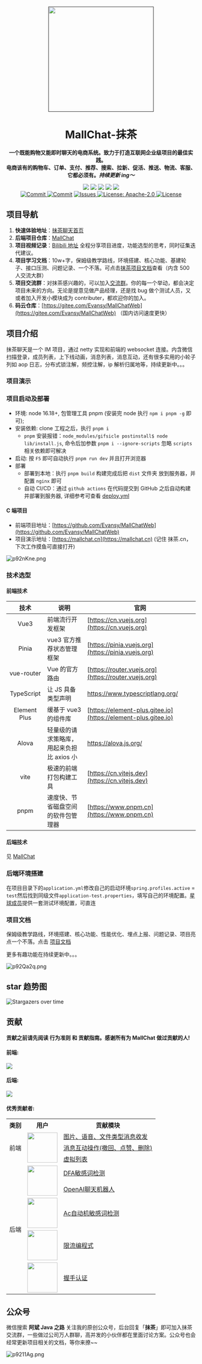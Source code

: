 <p align="center">
    <a href="" target="_blank">
      <img src="https://s1.ax1x.com/2023/07/02/pCDR0W4.png" width="280" />
    </a>
</p>

<h1 align="center">MallChat-抹茶</h1>
<p align="center"><strong>一个既能购物又能即时聊天的电商系统。致力于打造互联网企业级项目的最佳实践。<br>电商该有的购物车、订单、支付、推荐、搜索、拉新、促活、推送、物流、客服、它都必须有。<em>持续更新 ing～</em></strong></p>

<div align="center">
 <a href="#公众号"><img src="https://img.shields.io/badge/公众号-程序员阿斌-blue.svg?style=plasticr"></a>
    <a href="#公众号"><img src="https://img.shields.io/badge/交流群-加入开发-green.svg?style=plasticr"></a>
    <a href="https://github.com/zongzibinbin/MallChat"><img src="https://img.shields.io/badge/github-项目地址-yellow.svg?style=plasticr"></a>
    <a href="https://gitee.com/zhongzhibinbin/MallChat"><img src="https://img.shields.io/badge/码云-项目地址-orange.svg?style=plasticr"></a>
    <a href="https://github.com/Evansy/MallChatWeb"><img src="https://img.shields.io/badge/前端-项目地址-blueviolet.svg?style=plasticr"></a>
    <a href="https://github.com/zongzibinbin/MallChat/commits" target="_blank"><br>
    <a href="https://github.com/Evansy/MallChatWeb/actions/workflows/deploy.yml" target="_blank">
        <img alt="Commit" src="https://github.com/Evansy/MallChatWeb/actions/workflows/deploy.yml/badge.svg?branch=main">
    </a>
    <a href="https://github.com/Evansy/MallChatWeb/commits" target="_blank">
        <img alt="Commit" src="https://img.shields.io/github/commit-activity/m/Evansy/MallChatWeb"></a>
    <a href="https://github.com/Evansy/MallChatWeb/issues" target="_blank">
        <img alt="Issues" src="https://img.shields.io/github/issues/Evansy/MallChatWeb">
    </a> 
    <a href="https://github.com/Evansy/MallChatWeb/blob/master/LICENSE" target="_blank">
        <img alt="License: Apache-2.0" src="https://img.shields.io/badge/License-Apache--2.0-blue.svg">
    </a> 
    <a href="https://github.com/Evansy/MallChatWeb" target="_blank">
        <img alt="License" src="https://img.shields.io/github/stars/Evansy/MallChatWeb.svg?style=social">
    </a> 
    
</div>

## 项目导航

1. **快速体验地址**：[抹茶聊天首页](https://mallchat.cn)
2. **后端项目仓库**：[MallChat](https://github.com/zongzibinbin/MallChat)
3. **项目视频记录**：[Bilibili 地址](https://space.bilibili.com/146719540) 全程分享项目进度，功能选型的思考，同时征集迭代建议。
4. **项目学习文档**：10w+字，保姆级教学路线，环境搭建、核心功能、基建轮子、接口压测、问题记录、一个不落。可点击[抹茶项目文档](https://www.yuque.com/snab/planet/cef1mcko4fve0ur3)查看（内含 500 人交流大群）
5. **项目交流群**：对抹茶感兴趣的，可以加入[交流群](#公众号)。你的每一个举动，都会决定项目未来的方向。无论是提意见做产品经理，还是找 bug 做个测试人员，又或者加入开发小模块成为 contributer，都欢迎你的加入。
6. **码云仓库**：[https://gitee.com/Evansy/MallChatWeb](https://gitee.com/Evansy/MallChatWeb) （国内访问速度更快）

## 项目介绍

抹茶聊天是一个 IM 项目，通过 netty 实现和前端的 websocket 连接。内含微信扫描登录，成员列表，上下线动画，消息列表，消息互动，还有很多实用的小轮子列如 aop 日志，分布式锁注解，频控注解，ip 解析归属地等，持续更新中。。。

### 项目演示

### 项目启动及部署

- 环境: node 16.18+, 包管理工具 pnpm (安装完 node 执行 `npm i pnpm -g` 即可);
- 安装依赖: clone 工程之后，执行 `pnpm i`
  - `pnpm` 安装报错：`node_modules/gifsicle postinstall$ node lib/install.js`, 命令后加参数 `pnpm i --ignore-scripts` 忽略 `scripts` 相关依赖即可解决
- 启动: 按 `F5` 即可自动执行 `pnpm run dev` 并且打开浏览器
- 部署
  - 部署到本地：执行 `pnpm build` 构建完成后把 `dist` 文件夹 放到服务器，并配置 `nginx` 即可
  - 自动 CI/CD：通过 `github actions` 在代码提交到 GitHub 之后自动构建并部署到服务器, 详细参考可查看 [deploy.yml](.github/workflows/deploy.yml)

#### C 端项目

- 前端项目地址：[https://github.com/Evansy/MallChatWeb](https://github.com/Evansy/MallChatWeb)
- 项目演示地址：[https://mallchat.cn](https://mallchat.cn) (记住 抹茶.cn，下次工作摸鱼可直接打开)

![p92nKne.png](https://s1.ax1x.com/2023/05/15/p92nKne.png)

### 技术选型

#### 前端技术

|     技术     | 说明                                      | 官网                                                           |
| :----------: | ----------------------------------------- | -------------------------------------------------------------- |
|     Vue3     | 前端流行开发框架                          | [https://cn.vuejs.org](https://cn.vuejs.org)                   |
|    Pinia     | vue3 官方推荐状态管理框架                 | [https://pinia.vuejs.org](https://pinia.vuejs.org)             |
|  vue-router  | Vue 的官方路由                            | [https://router.vuejs.org](https://router.vuejs.org)           |
|  TypeScript  | 让 JS 具备类型声明                        | https://www.typescriptlang.org/                                |
| Element Plus | 缓基于 vue3 的组件库                      | [https://element-plus.gitee.io](https://element-plus.gitee.io) |
|    Alova     | 轻量级的请求策略库，用起来负担比 axios 小 | https://alova.js.org/                                          |
|     vite     | 极速的前端打包构建工具                    | [https://cn.vitejs.dev](https://cn.vitejs.dev)                 |
|     pnpm     | 速度快、节省磁盘空间的软件包管理器        | [https://www.pnpm.cn](https://www.pnpm.cn)                     |

#### 后端技术

见 [MallChat](https://github.com/zongzibinbin/MallChat#后端技术)

### 后端环境搭建

在项目目录下的`application.yml`修改自己的启动环境`spring.profiles.active` = `test`然后找到同级文件`application-test.properties`，填写自己的环境配置。[星球成员](https://www.yuque.com/snab/planet/cne0nel2hny8eu4i)提供一套测试环境配置，可直连

### 项目文档

保姆级教学路线，环境搭建、核心功能、性能优化、埋点上报、问题记录、项目亮点一个不落。点击 [项目文档](https://www.yuque.com/snab/planet/cef1mcko4fve0ur3)

更多有趣功能在持续更新中。。。

![p92Qa2q.png](https://s1.ax1x.com/2023/05/17/p9RcABT.png)

## star 趋势图

![Stargazers over time](https://starchart.cc/Evansy/MallChatWeb.svg)

## 贡献

**贡献之前请先阅读 行为准则 和 贡献指南。感谢所有为 MallChat 做过贡献的人!**

#### 前端:

<a href="https://github.com/Evansy/MallChatWeb/graphs/contributors">
<img src="https://contrib.rocks/image?repo=Evansy/MallChatWeb" />
</a>

#### 后端:

<a href="https://github.com/zongzibinbin/MallChat/graphs/contributors">
  <img src="https://contrib.rocks/image?repo=zongzibinbin/MallChat" />
</a>

<h4>优秀贡献者:</h4>

<table>
  <tr>
    <th>类别</th>
    <th>用户</th>
    <th>贡献模块</th>
  </tr>
  <tr>
    <td rowspan="3">前端</td>
    <td rowspan="3">
      <a href="https://github.com/LIjiAngChen8"><img src="https://avatars.githubusercontent.com/u/48879481?v=4" style=" width: 80px; height: 80px;"></a>
    </td>
    <td><a href="https://github.com/Evansy/MallChatWeb/pull/74">图片、语音、文件类型消息收发</a></td>
  </tr>
  <tr>
    <td><a href="https://github.com/Evansy/MallChatWeb/pull/50">消息互动操作(撤回、点赞、删除)</a></td>
  </tr>
  <tr>
    <td><a href="https://github.com/Evansy/MallChatWeb/pull/17">虚拟列表</a></td>
  </tr>
  <tr>
    <td rowspan="5">后端</td>
    <td rowspan="2">
      <a href="https://github.com/1045078399"><img src="https://avatars.githubusercontent.com/u/82020261?v=4" style=" width: 80px; height: 80px;"></a>
    </td>
    <td><a href="https://github.com/zongzibinbin/MallChat/pull/31">DFA敏感词检测</a></td>
  </tr>
  <tr>
    <td><a href="https://github.com/zongzibinbin/MallChat/pull/64">OpenAI聊天机器人</a></td>
  </tr>
  <tr>
    <td rowspan="1">
      <a href="https://github.com/xiaocairush"><img src="https://avatars.githubusercontent.com/u/6416523?v=4" style=" width: 80px; height: 80px;"></a>
    </td>
    <td><a href="https://github.com/zongzibinbin/MallChat/pull/99">Ac自动机敏感词检测</a></td>
  </tr>
    <tr>
    <td rowspan="1">
      <a href="https://github.com/linzhihan"><img src="https://avatars.githubusercontent.com/u/58815955?v=4" style=" width: 80px; height: 80px;"></a>
    </td>
    <td><a href="https://github.com/zongzibinbin/MallChat/pull/95">限流编程式</a></td>
  </tr>
    <tr>
    <td rowspan="1">
      <a href="https://github.com/zbzbzzz"><img src="https://avatars.githubusercontent.com/u/42697182?v=4" style=" width: 80px; height: 80px;"></a>
    </td>
    <td><a href="https://github.com/zongzibinbin/MallChat/pull/82">握手认证</a></td>
  </tr>
</table>

## 公众号

微信搜索 **阿斌 Java 之路** 关注我的原创公众号，后台回复「**抹茶**」即可加入抹茶交流群，一些做过公司万人群聊，高并发的小伙伴都在里面讨论方案。公众号也会经常更新项目相关的文档，等你来撩~~

![p9211Ag.png](https://s1.ax1x.com/2023/05/15/p9211Ag.png)
